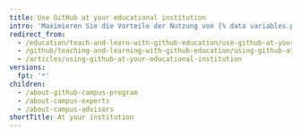 ```yaml
---
title: Use GitHub at your educational institution
intro: 'Maximieren Sie die Vorteile der Nutzung von {% data variables.product.prodname_dotcom %} in Ihrer Einrichtung für Ihre Studenten, Instrukteure und IT-Mitarbeiter mit {% data variables.product.prodname_education %} und unseren verschiedenen Schulungsprogrammen für Studenten und Instrukteure.'
redirect_from:
  - /education/teach-and-learn-with-github-education/use-github-at-your-educational-institution
  - /github/teaching-and-learning-with-github-education/using-github-at-your-educational-institution
  - /articles/using-github-at-your-educational-institution
versions:
  fpt: '*'
children:
  - /about-github-campus-program
  - /about-campus-experts
  - /about-campus-advisors
shortTitle: At your institution
---
```


